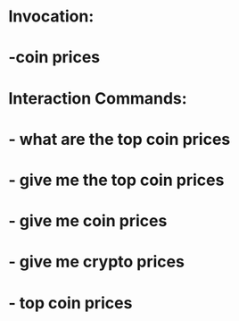 # Invocation:
  # -coin prices
# Interaction Commands:
  # - what are the top coin prices
  # - give me the top coin prices
  # - give me coin prices
  # - give me crypto prices
  # - top coin prices
